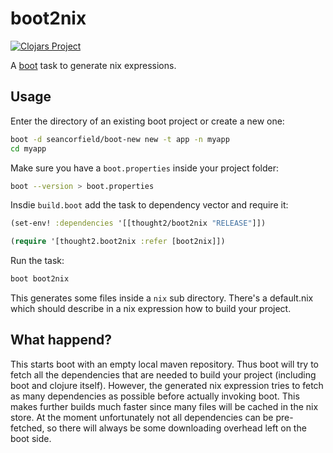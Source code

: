 # boot2nix

[![Clojars Project][1]][2]

A [boot][3] task to generate nix expressions.

## Usage

Enter the directory of an existing boot project or create a new one:

```bash
boot -d seancorfield/boot-new new -t app -n myapp
cd myapp
```

Make sure you have a `boot.properties` inside your project folder:

```bash
boot --version > boot.properties
```

Insdie `build.boot` add the task to dependency vector and require it:

```clj
(set-env! :dependencies '[[thought2/boot2nix "RELEASE"]])

(require '[thought2.boot2nix :refer [boot2nix]])
```

Run the task:

```bash
boot boot2nix
```

This generates some files inside a `nix` sub directory. There's a default.nix which should describe in a nix expression how to build your project.



## What happend?

This starts boot with an empty local maven repository. Thus boot will try to fetch all the dependencies that are needed to build your project (including boot and clojure itself). However, the generated nix expression tries to fetch as many dependencies as possible before actually invoking boot. This makes further builds much faster since many files will be cached in the nix store.
At the moment unfortunately not all dependencies can be pre-fetched, so there will always be some downloading overhead left on the boot side.


[1]:https://clojars.org/thought2/boot2nix/latest-version.svg
[2]:https://clojars.org/thought2/boot2nix
[3]:https://github.com/boot-clj/boot